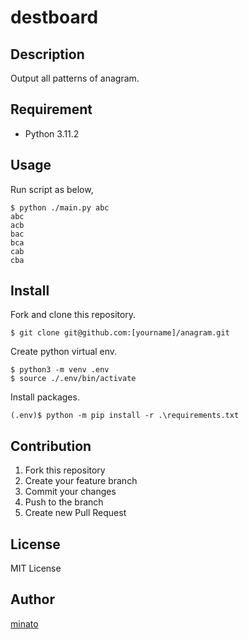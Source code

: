 # destboard

## Description

Output all patterns of anagram.

## Requirement

- Python 3.11.2

## Usage

Run script as below,

```
$ python ./main.py abc
abc
acb
bac
bca
cab
cba
```

## Install

Fork and clone this repository.

```
$ git clone git@github.com:[yourname]/anagram.git
```

Create python virtual env.

```
$ python3 -m venv .env
$ source ./.env/bin/activate
```

Install packages.

```
(.env)$ python -m pip install -r .\requirements.txt
```

## Contribution

1. Fork this repository
2. Create your feature branch
3. Commit your changes
4. Push to the branch
5. Create new Pull Request

## License

MIT License

## Author

[minato](https://blog.minatoproject.com/)
